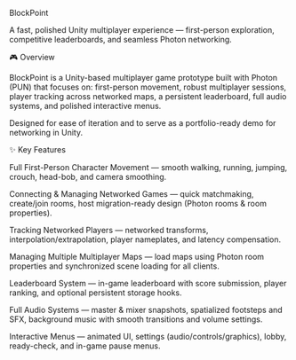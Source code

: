 BlockPoint

A fast, polished Unity multiplayer experience — first-person exploration, competitive leaderboards, and seamless Photon networking.

🎮 Overview

BlockPoint is a Unity-based multiplayer game prototype built with Photon (PUN) that focuses on: first-person movement, robust multiplayer sessions, player tracking across networked maps, a persistent leaderboard, full audio systems, and polished interactive menus.

Designed for ease of iteration and to serve as a portfolio-ready demo for networking in Unity.

✨ Key Features

Full First-Person Character Movement — smooth walking, running, jumping, crouch, head-bob, and camera smoothing.

Connecting & Managing Networked Games — quick matchmaking, create/join rooms, host migration-ready design (Photon rooms & room properties).

Tracking Networked Players — networked transforms, interpolation/extrapolation, player nameplates, and latency compensation.

Managing Multiple Multiplayer Maps — load maps using Photon room properties and synchronized scene loading for all clients.

Leaderboard System — in-game leaderboard with score submission, player ranking, and optional persistent storage hooks.

Full Audio Systems — master & mixer snapshots, spatialized footsteps and SFX, background music with smooth transitions and volume settings.

Interactive Menus — animated UI, settings (audio/controls/graphics), lobby, ready-check, and in-game pause menus.
